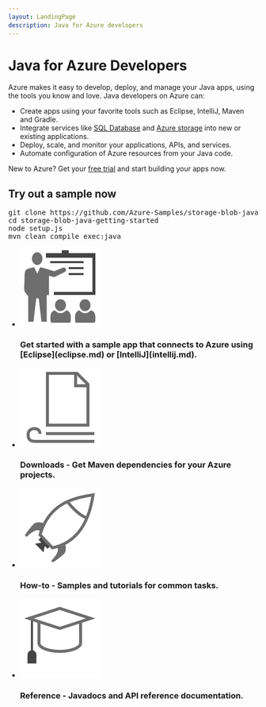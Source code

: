 ```yaml
---
layout: LandingPage
description: Java for Azure developers
---
```



# Java for Azure Developers

Azure makes it easy to develop, deploy, and manage your Java apps, using the tools you know and love. Java developers on Azure can:

- Create apps using your favorite tools such as Eclipse, IntelliJ, Maven and Gradle.
- Integrate services like [SQL Database](https://docs.microsoft.com/en-us/sql/connect/jdbc/microsoft-jdbc-driver-for-sql-server) and [Azure storage](https://docs.microsoft.com/en-us/azure/storage/storage-introduction) into new or existing applications.
- Deploy, scale, and monitor your applications, APIs, and services.
- Automate configuration of Azure resources from your Java code.

New to Azure? Get your [free trial](https://azure.microsoft.com/free/) and start building your apps now.

## Try out a sample now

<pre>
git clone https://github.com/Azure-Samples/storage-blob-java-getting-started.git
cd storage-blob-java-getting-started
node setup.js
mvn clean compile exec:java
</pre>

<ul class="panelContent cardsFTitle">
    <li>
        <div class="cardSize">
            <div class="cardPadding">
                <div class="card">
                    <div class="cardImageOuter">
                        <div class="cardImage">
                            <img src="_img/get-started.svg" alt="" />
                        </div>
                    </div>
                    <div class="cardText">
                        <h3>Get started with a sample app that connects to Azure using [Eclipse](eclipse.md) or [IntelliJ](intellij.md).</h3>
                    </div>
                </div>
            </div>
        </div>
        </a>
    </li>
    <li>
        <div class="cardSize">
            <div class="cardPadding">
                <div class="card">
                    <div class="cardImageOuter">
                        <div class="cardImage">
                            <img src="_img/article.svg" alt="" />
                        </div>
                    </div>
                    <div class="cardText">
                        <h3>Downloads - Get Maven dependencies for your Azure projects.</h3>
                    </div>
                </div>
            </div>
        </div>
        </a>
    </li>
    <li>
        <div class="cardSize">
            <div class="cardPadding">
                <div class="card">
                    <div class="cardImageOuter">
                        <div class="cardImage">
                            <img src="_img/deploy.svg" alt="" />
                        </div>
                    </div>
                    <div class="cardText">
                        <h3>How-to - Samples and tutorials for common tasks.</h3>
                    </div>
                </div>
            </div>
        </div>
        </a>
    </li>
    <li>
        <div class="cardSize">
            <div class="cardPadding">
                <div class="card">
                    <div class="cardImageOuter">
                        <div class="cardImage">
                            <img src="_img/tutorial.svg" alt="" />
                        </div>
                    </div>
                    <div class="cardText">
                        <h3>Reference - Javadocs and API reference documentation.</h3>
                    </div>
                </div>
            </div>
        </div>
        </a>
    </li>
</ul>